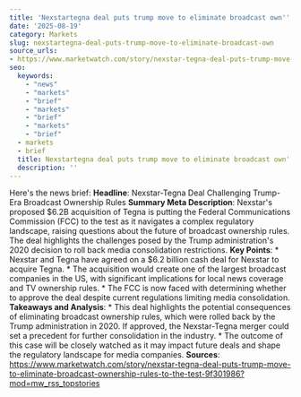 ```yaml
---
title: 'Nexstartegna deal puts trump move to eliminate broadcast own'' '
date: '2025-08-19'
category: Markets
slug: nexstartegna-deal-puts-trump-move-to-eliminate-broadcast-own
source_urls:
- https://www.marketwatch.com/story/nexstar-tegna-deal-puts-trump-move-to-eliminate-broadcast-ownership-rules-to-the-test-9f301986?mod=mw_rss_topstories
seo:
  keywords:
    - "news"
    - "markets"
    - "brief"
    - "markets"
    - "brief"
    - "markets"
    - "brief"
  - markets
  - brief
  title: Nexstartegna deal puts trump move to eliminate broadcast own'  | Hash n Hedge
  description: ''
---
```


Here's the news brief:  **Headline**: Nexstar-Tegna Deal Challenging Trump-Era Broadcast Ownership Rules  **Summary Meta Description**: Nexstar's proposed $6.2B acquisition of Tegna is putting the Federal Communications Commission (FCC) to the test as it navigates a complex regulatory landscape, raising questions about the future of broadcast ownership rules. The deal highlights the challenges posed by the Trump administration's 2020 decision to roll back media consolidation restrictions.  **Key Points**:  * Nexstar and Tegna have agreed on a $6.2 billion cash deal for Nexstar to acquire Tegna. * The acquisition would create one of the largest broadcast companies in the US, with significant implications for local news coverage and TV ownership rules. * The FCC is now faced with determining whether to approve the deal despite current regulations limiting media consolidation.  **Takeaways and Analysis**:  * This deal highlights the potential consequences of eliminating broadcast ownership rules, which were rolled back by the Trump administration in 2020. If approved, the Nexstar-Tegna merger could set a precedent for further consolidation in the industry. * The outcome of this case will be closely watched as it may impact future deals and shape the regulatory landscape for media companies.  **Sources**:  https://www.marketwatch.com/story/nexstar-tegna-deal-puts-trump-move-to-eliminate-broadcast-ownership-rules-to-the-test-9f301986?mod=mw_rss_topstories 
